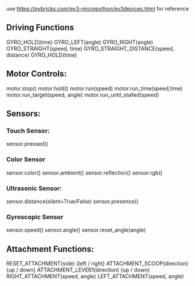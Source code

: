 use https://pybricks.com/ev3-micropython/ev3devices.html for reference

## Driving Functions
GYRO_HOLD(time)
GYRO_LEFT(angle) 
GYRO_RIGHT(angle) 
GYRO_STRAIGHT(speed, time) 
GYRO_STRAIGHT_DISTANCE(speed, distance) 
GYRO_HOLD(time) 

## Motor Controls: 
motor.stop() 
motor.hold() 
motor.run(speed) 
motor.run_time(speed,time) 
motor.run_target(speed, angle) 
motor.run_until_stalled(speed)

## Sensors:
### Touch Sensor: 
sensor.pressed() 

### Color Sensor 
sensor.color() 
sensor.ambient() 
sensor.reflection() 
sensor.rgb() 

### Ultrasonic Sensor: 
sensor.distance(silent=True/False) 
sensor.presence() 

### Gyroscopic Sensor 
sensor.speed() 
sensor.angle() 
sensor.reset_angle(angle) 

## Attachment Functions:
RESET_ATTACHMENT(side) {left / right} 
ATTACHMENT_SCOOP(direction) {up / down} 
ATTACHMENT_LEVER1(direction) {up / down} 
RIGHT_ATTACHMENT(speed, angle) 
LEFT_ATTACHMENT(speed, angle)
